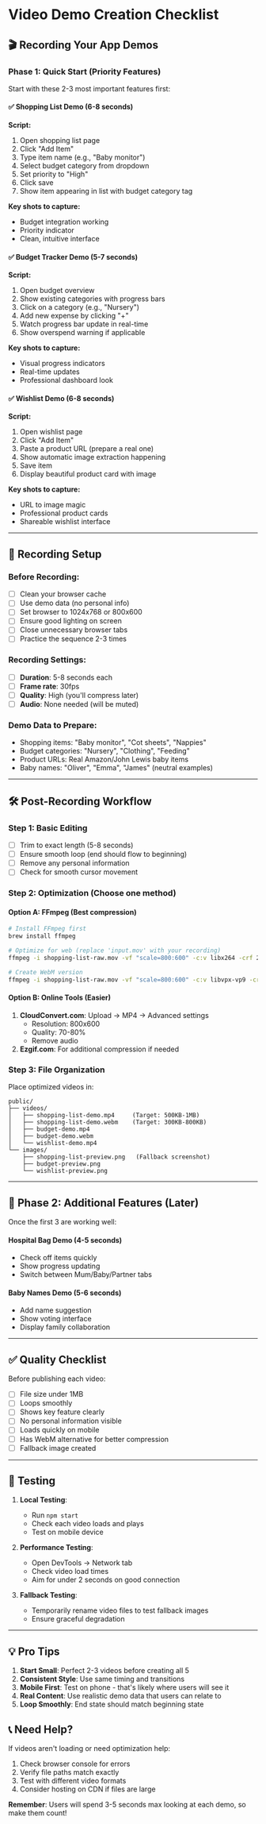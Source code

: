 # Video Demo Creation Checklist

## 🎬 Recording Your App Demos

### Phase 1: Quick Start (Priority Features)
Start with these 2-3 most important features first:

#### ✅ Shopping List Demo (6-8 seconds)
**Script:**
1. Open shopping list page
2. Click "Add Item" 
3. Type item name (e.g., "Baby monitor")
4. Select budget category from dropdown
5. Set priority to "High"
6. Click save
7. Show item appearing in list with budget category tag

**Key shots to capture:**
- Budget integration working
- Priority indicator
- Clean, intuitive interface

#### ✅ Budget Tracker Demo (5-7 seconds)
**Script:**
1. Open budget overview
2. Show existing categories with progress bars
3. Click on a category (e.g., "Nursery")
4. Add new expense by clicking "+"
5. Watch progress bar update in real-time
6. Show overspend warning if applicable

**Key shots to capture:**
- Visual progress indicators
- Real-time updates
- Professional dashboard look

#### ✅ Wishlist Demo (6-8 seconds)
**Script:**
1. Open wishlist page
2. Click "Add Item"
3. Paste a product URL (prepare a real one)
4. Show automatic image extraction happening
5. Save item
6. Display beautiful product card with image

**Key shots to capture:**
- URL to image magic
- Professional product cards
- Shareable wishlist interface

---

## 📱 Recording Setup

### Before Recording:
- [ ] Clean your browser cache
- [ ] Use demo data (no personal info)
- [ ] Set browser to 1024x768 or 800x600
- [ ] Ensure good lighting on screen
- [ ] Close unnecessary browser tabs
- [ ] Practice the sequence 2-3 times

### Recording Settings:
- [ ] **Duration**: 5-8 seconds each
- [ ] **Frame rate**: 30fps
- [ ] **Quality**: High (you'll compress later)
- [ ] **Audio**: None needed (will be muted)

### Demo Data to Prepare:
- Shopping items: "Baby monitor", "Cot sheets", "Nappies"
- Budget categories: "Nursery", "Clothing", "Feeding"
- Product URLs: Real Amazon/John Lewis baby items
- Baby names: "Oliver", "Emma", "James" (neutral examples)

---

## 🛠 Post-Recording Workflow

### Step 1: Basic Editing
- [ ] Trim to exact length (5-8 seconds)
- [ ] Ensure smooth loop (end should flow to beginning)
- [ ] Remove any personal information
- [ ] Check for smooth cursor movement

### Step 2: Optimization (Choose one method)

#### Option A: FFmpeg (Best compression)
```bash
# Install FFmpeg first
brew install ffmpeg

# Optimize for web (replace 'input.mov' with your recording)
ffmpeg -i shopping-list-raw.mov -vf "scale=800:600" -c:v libx264 -crf 28 -preset slow -movflags +faststart public/videos/shopping-list-demo.mp4

# Create WebM version
ffmpeg -i shopping-list-raw.mov -vf "scale=800:600" -c:v libvpx-vp9 -crf 30 -b:v 0 public/videos/shopping-list-demo.webm
```

#### Option B: Online Tools (Easier)
1. **CloudConvert.com**: Upload → MP4 → Advanced settings
   - Resolution: 800x600
   - Quality: 70-80%
   - Remove audio
2. **Ezgif.com**: For additional compression if needed

### Step 3: File Organization
Place optimized videos in:
```
public/
├── videos/
│   ├── shopping-list-demo.mp4     (Target: 500KB-1MB)
│   ├── shopping-list-demo.webm    (Target: 300KB-800KB)
│   ├── budget-demo.mp4
│   ├── budget-demo.webm
│   └── wishlist-demo.mp4
└── images/
    ├── shopping-list-preview.png   (Fallback screenshot)
    ├── budget-preview.png
    └── wishlist-preview.png
```

---

## 🎯 Phase 2: Additional Features (Later)

Once the first 3 are working well:

#### Hospital Bag Demo (4-5 seconds)
- Check off items quickly
- Show progress updating
- Switch between Mum/Baby/Partner tabs

#### Baby Names Demo (5-6 seconds)
- Add name suggestion
- Show voting interface
- Display family collaboration

---

## ✅ Quality Checklist

Before publishing each video:
- [ ] File size under 1MB
- [ ] Loops smoothly
- [ ] Shows key feature clearly
- [ ] No personal information visible
- [ ] Loads quickly on mobile
- [ ] Has WebM alternative for better compression
- [ ] Fallback image created

---

## 🚀 Testing

1. **Local Testing**: 
   - Run `npm start`
   - Check each video loads and plays
   - Test on mobile device

2. **Performance Testing**:
   - Open DevTools → Network tab
   - Check video load times
   - Aim for under 2 seconds on good connection

3. **Fallback Testing**:
   - Temporarily rename video files to test fallback images
   - Ensure graceful degradation

---

## 💡 Pro Tips

1. **Start Small**: Perfect 2-3 videos before creating all 5
2. **Consistent Style**: Use same timing and transitions
3. **Mobile First**: Test on phone - that's likely where users will see it
4. **Real Content**: Use realistic demo data that users can relate to
5. **Loop Smoothly**: End state should match beginning state

## 📞 Need Help?

If videos aren't loading or need optimization help:
1. Check browser console for errors
2. Verify file paths match exactly
3. Test with different video formats
4. Consider hosting on CDN if files are large

**Remember**: Users will spend 3-5 seconds max looking at each demo, so make them count!

